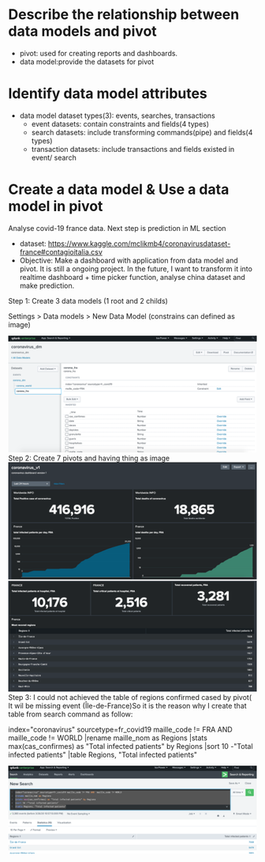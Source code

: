 # Describe the relationship between data models and pivot
* pivot: used for creating reports and dashboards.
* data model:provide the datasets for pivot

# Identify data model attributes
* data model dataset types(3): events, searches, transactions
	* event datasets: contain constraints and fields(4 types)
	* search datasets: include transforming commands(pipe) and fields(4 types)
	* transaction datasets: include transactions and fields existed in event/ search
# Create a data model & Use a data model in pivot
Analyse covid-19 france data. Next step is prediction in ML section

* dataset: https://www.kaggle.com/mclikmb4/coronavirusdataset-france#contagioitalia.csv
* Objective: Make a dashboard with application from data model and pivot. It is still a ongoing project.  In the future, I want to transform it into realtime dashboard + time picker function, analyse china dataset and make prediction. 

Step 1: Create 3 data models (1 root and 2 childs)

Settings > Data models > New Data Model (constrains can defined as image)

![](image./dm1.png)
Step 2: Create 7 pivots and having thing as image
![](image./dm2.png)
![](image./dm3.png)
Step 3: I could not achieved the table of regions confirmed cased by pivot( It wil be missing event (Île-de-France)So it is the reason why I create that table from search command as follow: 

index="coronavirus" sourcetype=fr_covid19 maille_code != FRA AND  maille_code != WORLD
|rename maille_nom as Regions
|stats max(cas_confirmes) as "Total infected patients" by Regions 
|sort 10 -"Total infected patients"
|table Regions, "Total infected patients"

![](image./dm4.png)
